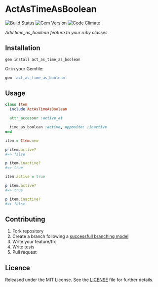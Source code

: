 # ActAsTimeAsBoolean

[![Build Status][travis_img]][travis_url]
[![Gem Version][fury_img]][fury_url]
[![Code Climate][code_climate_img]][code_climate_url]

_Add time_as_boolean feature to your ruby classes_

## Installation

```shell
gem install act_as_time_as_boolean
```

Or in your Gemfile:

```ruby
gem 'act_as_time_as_boolean'
```

## Usage

```ruby
class Item
  include ActAsTimeAsBoolean

  attr_accessor :active_at

  time_as_boolean :active, opposite: :inactive
end

item = Item.new

p item.active?
#=> false

p item.inactive?
#=> true

item.active = true

p item.active?
#=> true

p item.inactive?
#=> false
```

## Contributing

1. Fork repository
2. Create a branch following a [successfull branching model](http://nvie.com/posts/a-successful-git-branching-model/)
3. Write your feature/fix
4. Write tests
5. Pull request

## Licence

Released under the MIT License. See the [LICENSE](https://github.com/caedes/act_as_time_as_boolean/blob/master/LICENSE.md) file for further details.

[travis_img]: https://travis-ci.org/caedes/act_as_time_as_boolean.png?branch=master
[travis_url]: https://travis-ci.org/caedes/act_as_time_as_boolean
[fury_img]: https://badge.fury.io/rb/act_as_time_as_boolean.png
[fury_url]: http://badge.fury.io/rb/act_as_time_as_boolean
[code_climate_img]: https://codeclimate.com/github/caedes/act_as_time_as_boolean.png
[code_climate_url]: https://codeclimate.com/github/caedes/act_as_time_as_boolean

